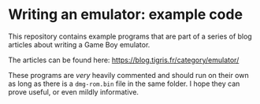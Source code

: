 # Writing an emulator: example code

This repository contains example programs that are part of a series of blog articles about writing a Game Boy emulator.

The articles can be found here: https://blog.tigris.fr/category/emulator/

These programs are *very* heavily commented and should run on their own as long as there is a `dmg-rom.bin` file in the same folder. I hope they can prove useful, or even mildly informative.
